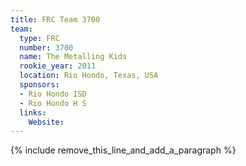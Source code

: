 ```yaml
---
title: FRC Team 3700
team:
  type: FRC
  number: 3700
  name: The Metalling Kids
  rookie_year: 2011
  location: Rio Hondo, Texas, USA
  sponsors:
  - Rio Hondo ISD
  - Rio Hondo H S
  links:
    Website:
---
```


{% include remove_this_line_and_add_a_paragraph %}